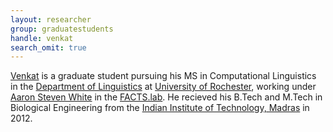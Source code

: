 ```yaml
---
layout: researcher
group: graduatestudents
handle: venkat
search_omit: true
---
```


[Venkat](https://venkatasg.me) is a graduate student pursuing his MS in Computational Linguistics in the [Department of Linguistics](http://www.sas.rochester.edu/lin/index.html) at [University of Rochester](https://www.rochester.edu/), working under [Aaron Steven White](http://aaronstevenwhite.io) in the [FACTS.lab](http://factslab.io). He recieved his B.Tech and M.Tech in Biological Engineering from the [Indian Institute of Technology, Madras](https://iitm.ac.in) in 2012.

